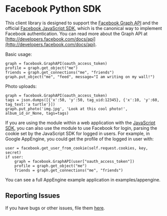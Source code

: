Facebook Python SDK
====

This client library is designed to support the
[Facebook Graph API](http://developers.facebook.com/docs/api) and the official
[Facebook JavaScript SDK](http://github.com/facebook/connect-js), which is
the canonical way to implement Facebook authentication. You can read more
about the Graph API at [http://developers.facebook.com/docs/api](http://developers.facebook.com/docs/api).

Basic usage:

    graph = facebook.GraphAPI(oauth_access_token)
    profile = graph.get_object("me")
    friends = graph.get_connections("me", "friends")
    graph.put_object("me", "feed", message="I am writing on my wall!")

Photo uploads:

    graph = facebook.GraphAPI(oauth_access_token)
    tags = json.dumps([{'x':50, 'y':50, tag_uid:12345}, {'x':10, 'y':60, tag_text:'a turtle'}])
    graph.put_photo('img.jpg', 'Look at this cool photo!', album_id_or_None, tags=tags)

If you are using the module within a web application with the
[JavaScript SDK](http://github.com/facebook/connect-js), you can also use the
module to use Facebook for login, parsing the cookie set by the JavaScript SDK
for logged in users. For example, in Google AppEngine, you could get the
profile of the logged in user with:

    user = facebook.get_user_from_cookie(self.request.cookies, key, secret)
    if user:
        graph = facebook.GraphAPI(user["oauth_access_token"])
        profile = graph.get_object("me")
        friends = graph.get_connections("me", "friends")


You can see a full AppEngine example application in examples/appengine.

Reporting Issues
--------

If you have bugs or other issues, file them [here][issues].

[issues]: http://bugs.developers.facebook.net/enter_bug.cgi?product=SDKs

